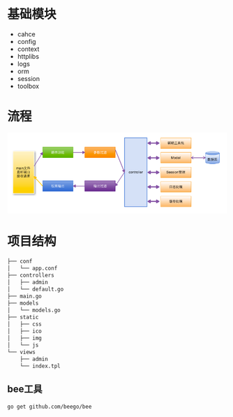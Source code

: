 # 基础模块

+ cahce
+ config
+ context
+ httplibs
+ logs
+ orm
+ session
+ toolbox

# 流程

![flow](./img/flow.png)

# 项目结构

```
├── conf
│   └── app.conf
├── controllers
│   ├── admin
│   └── default.go
├── main.go
├── models
│   └── models.go
├── static
│   ├── css
│   ├── ico
│   ├── img
│   └── js
└── views
    ├── admin
    └── index.tpl
```

## bee工具

```
go get github.com/beego/bee
```



